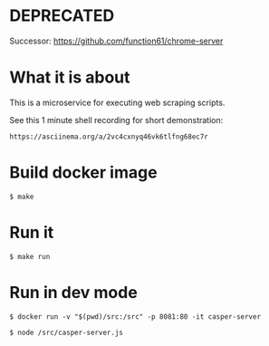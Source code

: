 DEPRECATED
==========

Successor: https://github.com/function61/chrome-server


What it is about
================

This is a microservice for executing web scraping scripts.

See this 1 minute shell recording for short demonstration:

	https://asciinema.org/a/2vc4cxnyq46vk6tlfng68ec7r

# Build docker image

	$ make

Run it
======

	$ make run


# Run in dev mode

	$ docker run -v "$(pwd)/src:/src" -p 8081:80 -it casper-server

	$ node /src/casper-server.js

